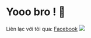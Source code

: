 # Yooo bro ! 👋
Liên lạc với tôi qua: [Facebook](https://www.facebook.com/zyassuo)
![](https://myoctocat.com/assets/images/base-octocat.svg)
<!--
**zienk/zienk** is a ✨ _special_ ✨ repository because its `README.md` (this file) appears on your GitHub profile.

Here are some ideas to get you started:

- 🔭 I’m currently working on ...
- 🌱 I’m currently learning ...
- 👯 I’m looking to collaborate on ...
- 🤔 I’m looking for help with ...
- 💬 Ask me about ...
- 📫 How to reach me: ...
- 😄 Pronouns: ...
- ⚡ Fun fact: ...
-->

